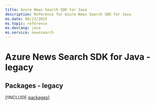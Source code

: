 ```yaml
---
title: Azure News Search SDK for Java
description: Reference for Azure News Search SDK for Java
ms.date: 08/13/2025
ms.topic: reference
ms.devlang: java
ms.service: newssearch
---
```

# Azure News Search SDK for Java - legacy
## Packages - legacy
[!INCLUDE [packages](news-search-index.md)]